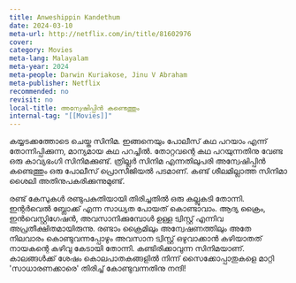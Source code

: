 ```yaml
---
title: Anweshippin Kandethum
date: 2024-03-10
meta-url: http://netflix.com/in/title/81602976
cover: 
category: Movies
meta-lang: Malayalam
meta-year: 2024
meta-people: Darwin Kuriakose, Jinu V Abraham
meta-publisher: Netflix
recommended: no
revisit: no
local-title: അന്വേഷിപ്പിൻ കണ്ടെത്തും
internal-tag: "[[Movies]]"
---
```


കയ്യടക്കത്തോടെ ചെയ്ത സിനിമ. ഇങ്ങനെയും പോലീസ് കഥ പറയാം എന്ന് തോന്നിപ്പിക്കുന്ന, മാന്യമായ കഥ പറച്ചിൽ. തോറ്റവന്റെ കഥ പറയുന്നതിനു വേണ്ട ഒരു കാവ്യഭംഗി സിനിമക്കുണ്ട്. ത്രില്ലർ സിനിമ എന്നതിലുപരി അന്വേഷിപ്പിൻ കണ്ടെത്തും ഒരു പോലീസ് പ്രൊസീജിയൽ പടമാണ്. കണ്ട് ശീലമില്ലാത്ത സിനിമാ ശൈലി അതിനുപകരിക്കുന്നുമുണ്ട്. 

രണ്ട് കേസുകൾ രണ്ടുപകുതിയായി തിരിച്ചതിൽ ഒരു കല്ലുകടി തോന്നി. ഇന്റർവെൽ ബ്ലോക്ക് എന്ന സാധ്യത പോയത് കൊണ്ടാവാം. ആദ്യ ക്രൈം, ഇൻവെസ്റ്റിഗേഷൻ, അവസാനിക്കുമ്പോൾ ഉള്ള ട്വിസ്റ്റ് എന്നിവ അപ്രതീക്ഷിതമായിരുന്നു. രണ്ടാം ക്രൈമിലും അന്വേഷണത്തിലും അതേ നിലവാരം കൊണ്ടുവന്നപ്പോഴും അവസാന ട്വിസ്റ്റ് ഒഴുവാക്കാൻ കഴിയാതത് നായകന്റെ കഴിവു കേടായി തോന്നി. കണ്ടിരിക്കാവുന്ന സിനിമയാണ്. കാലങ്ങൾക്ക് ശേഷം കൊലപാതകങ്ങളിൽ നിന്ന് സൈക്കോപ്പാതുകളെ മാറ്റി 'സാധാരണക്കാരെ' തിരിച്ച് കോണ്ടുവന്നതിനു നന്ദി! 